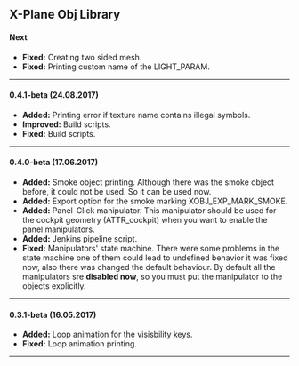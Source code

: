 
X-Plane Obj Library
---------------------------------------------------------------------------
#### Next

- **Fixed:** Creating two sided mesh.
- **Fixed:** Printing custom name of the LIGHT_PARAM.

---------------------------------------------------------------------------
#### 0.4.1-beta (24.08.2017)

- **Added:** Printing error if texture name contains illegal symbols.
- **Improved:** Build scripts.
- **Fixed:** Build scripts.

---------------------------------------------------------------------------
#### 0.4.0-beta (17.06.2017)

- **Added:** Smoke object printing. Although there was the smoke object before, 
             it could not be used. So it can be used now.
- **Added:** Export option for the smoke marking XOBJ_EXP_MARK_SMOKE.
- **Added:** Panel-Click manipulator. This manipulator should be used for 
             the cockpit geometry (ATTR_cockpit) when 
             you want to enable the panel manipulators.
- **Added:** Jenkins pipeline script.
- **Fixed:** Manipulators' state machine. There were some problems in the state machine 
             one of them could lead to undefined behavior it was fixed now, also 
             there was changed the default behaviour. 
             By default all the manipulators sre **disabled now**, 
             so you must put the manipulator to the objects explicitly.

---------------------------------------------------------------------------
#### 0.3.1-beta (16.05.2017)

- **Added:** Loop animation for the visisbility keys.
- **Fixed:** Loop animation printing.

---------------------------------------------------------------------------